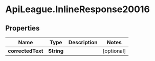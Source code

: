 # ApiLeague.InlineResponse20016

## Properties

Name | Type | Description | Notes
------------ | ------------- | ------------- | -------------
**correctedText** | **String** |  | [optional] 


